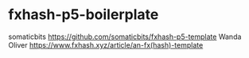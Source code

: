 # fxhash-p5-boilerplate

somaticbits
https://github.com/somaticbits/fxhash-p5-template
Wanda Oliver
https://www.fxhash.xyz/article/an-fx(hash)-template
